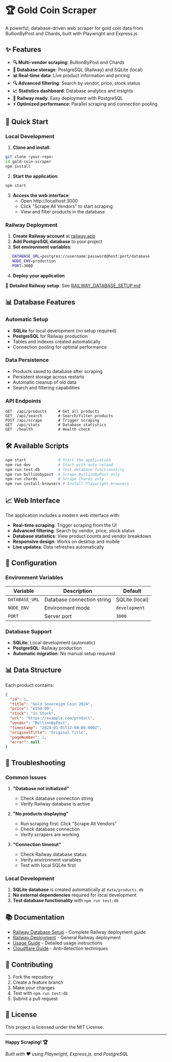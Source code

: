 # 🏆 Gold Coin Scraper

A powerful, database-driven web scraper for gold coin data from BullionByPost and Chards, built with Playwright and Express.js.

## ✨ Features

- **🔍 Multi-vendor scraping**: BullionByPost and Chards
- **💾 Database storage**: PostgreSQL (Railway) and SQLite (local)
- **📊 Real-time data**: Live product information and pricing
- **🔍 Advanced filtering**: Search by vendor, price, stock status
- **📈 Statistics dashboard**: Database analytics and insights
- **🚀 Railway ready**: Easy deployment with PostgreSQL
- **⚡ Optimized performance**: Parallel scraping and connection pooling

## 🚀 Quick Start

### Local Development

1. **Clone and install**:
```bash
git clone <your-repo>
cd gold-coin-scraper
npm install
```

2. **Start the application**:
```bash
npm start
```

3. **Access the web interface**:
   - Open http://localhost:3000
   - Click "Scrape All Vendors" to start scraping
   - View and filter products in the database

### Railway Deployment

1. **Create Railway account** at [railway.app](https://railway.app)
2. **Add PostgreSQL database** to your project
3. **Set environment variables**:
```bash
   DATABASE_URL=postgres://username:password@host:port/database
   NODE_ENV=production
   PORT=3000
   ```
4. **Deploy your application**

📖 **Detailed Railway setup**: See [RAILWAY_DATABASE_SETUP.md](./RAILWAY_DATABASE_SETUP.md)

## 📊 Database Features

### Automatic Setup
- **SQLite** for local development (no setup required)
- **PostgreSQL** for Railway production
- Tables and indexes created automatically
- Connection pooling for optimal performance

### Data Persistence
- Products saved to database after scraping
- Persistent storage across restarts
- Automatic cleanup of old data
- Search and filtering capabilities

### API Endpoints
```http
GET  /api/products     # Get all products
GET  /api/search       # Search/filter products
POST /api/scrape       # Trigger scraping
GET  /api/stats        # Database statistics
GET  /health           # Health check
```

## 🛠️ Available Scripts

```bash
npm start              # Start the application
npm run dev            # Start with auto-reload
npm run test:db        # Test database functionality
npm run bullionbypost  # Scrape BullionByPost only
npm run chards         # Scrape Chards only
npm run install-browsers # Install Playwright browsers
```

## 📈 Web Interface

The application includes a modern web interface with:

- **Real-time scraping**: Trigger scraping from the UI
- **Advanced filtering**: Search by vendor, price, stock status
- **Database statistics**: View product counts and vendor breakdown
- **Responsive design**: Works on desktop and mobile
- **Live updates**: Data refreshes automatically

## 🔧 Configuration

### Environment Variables

| Variable | Description | Default |
|----------|-------------|---------|
| `DATABASE_URL` | Database connection string | SQLite (local) |
| `NODE_ENV` | Environment mode | `development` |
| `PORT` | Server port | `3000` |

### Database Support

- **SQLite**: Local development (automatic)
- **PostgreSQL**: Railway production
- **Automatic migration**: No manual setup required

## 📊 Data Structure

Each product contains:
```json
{
  "id": 1,
  "title": "Gold Sovereign Coin 2024",
  "price": "£350.00",
  "stock": "In Stock",
  "url": "https://example.com/product",
  "vendor": "BullionByPost",
  "timestamp": "2024-01-01T12:00:00.000Z",
  "originalTitle": "Original Title",
  "pageNumber": 1,
  "error": null
}
```

## 🚨 Troubleshooting

### Common Issues

1. **"Database not initialized"**
   - Check database connection string
   - Verify Railway database is active

2. **"No products displaying"**
   - Run scraping first: Click "Scrape All Vendors"
   - Check database connection
   - Verify scrapers are working

3. **"Connection timeout"**
   - Check Railway database status
   - Verify environment variables
   - Test with local SQLite first

### Local Development

1. **SQLite database** is created automatically at `data/products.db`
2. **No external dependencies** required for local development
3. **Test database functionality** with `npm run test:db`

## 📚 Documentation

- [Railway Database Setup](./RAILWAY_DATABASE_SETUP.md) - Complete Railway deployment guide
- [Railway Deployment](./RAILWAY_DEPLOYMENT.md) - General Railway deployment
- [Usage Guide](./USAGE.md) - Detailed usage instructions
- [Cloudflare Guide](./CLOUDFLARE_GUIDE.md) - Anti-detection techniques

## 🤝 Contributing

1. Fork the repository
2. Create a feature branch
3. Make your changes
4. Test with `npm run test:db`
5. Submit a pull request

## 📄 License

This project is licensed under the MIT License.

---

**Happy Scraping! 🏆**

*Built with ❤️ using Playwright, Express.js, and PostgreSQL* 